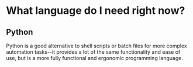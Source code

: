 # What language do I need right now?

## Python

Python is a good alternative to shell scripts or batch files for more complex automation tasks--it provides a lot of the same functionality and ease of use, but is a more fully functional and ergonomic programming language.